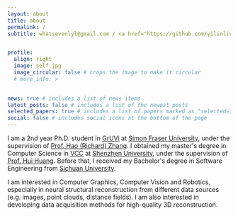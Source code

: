 ```yaml
---
layout: about
title: about
permalink: /
subtitle: whatsevenlyl@gmail.com / <a href="https://github.com/yilinliu77/yilinliu77.github.io/tree/main/assets/pdf/cv_240203.pdf" target="_blank">CV</a> / <a href="https://scholar.google.com/citations?user=dIprnogAAAAJ&hl=en" target="_blank">Google Scholar</a>


profile:
  align: right
  image: self.jpg
  image_circular: false # crops the image to make it circular
  # more_info: >
    

news: true # includes a list of news items
latest_posts: false # includes a list of the newest posts
selected_papers: true # includes a list of papers marked as "selected={true}"
social: false # includes social icons at the bottom of the page
---
```


I am a 2nd year Ph.D. student in [GrUVi](https://gruvi.cs.sfu.ca) at [Simon Fraser University](https://www.sfu.ca), under the supervision of [Prof. Hao (Richard) Zhang](https://www.cs.sfu.ca/~haoz). I obtained my master's degree in Computer Science in [VCC](https://vcc.tech/index.html) at [Shenzhen University](https://en.szu.edu.cn/), under the supervision of [Prof. Hui Huang](https://vcc.tech/~huihuang). Before that, I received my Bachelor's degree in Software Engineering from [Sichuan University](https://en.scu.edu.cn/).

I am interested in Computer Graphics, Computer Vision and Robotics, especially in neural structural reconstruction from different data sources (e.g. images, point clouds, distance fields). I am also interested in developing data acquisition methods for high-quality 3D reconstruction.